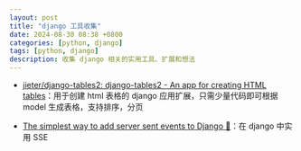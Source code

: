 ```yaml
---
layout: post
title: "django 工具收集"
date: 2024-08-30 08:38 +0800
categories: [python, django]
tags: [python, django]
description: 收集 django 相关的实用工具、扩展和想法
---
```




- [jieter/django-tables2: django-tables2 - An app for creating HTML tables](https://github.com/jieter/django-tables2)：用于创建 html 表格的 django 应用扩展，只需少量代码即可根据 model 生成表格，支持排序，分页

- [The simplest way to add server sent events to Django 🏺](https://www.photondesigner.com/articles/server-sent-events-daphne)：在 django 中实用 SSE

  

